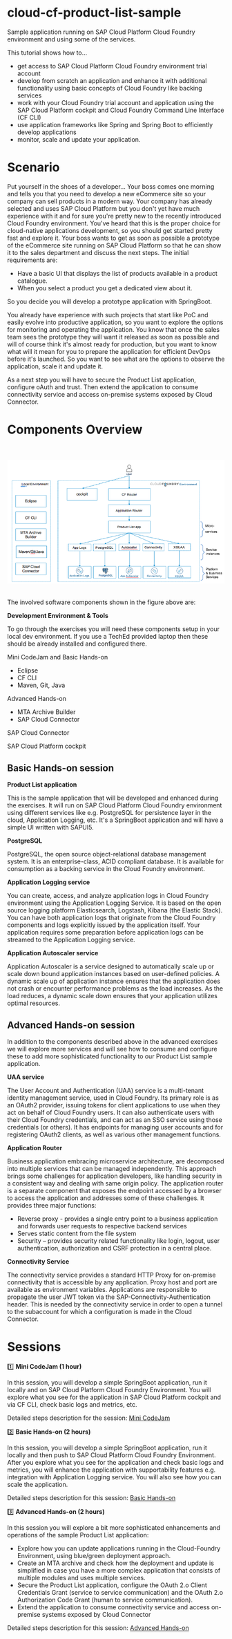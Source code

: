 # cloud-cf-product-list-sample

Sample application running on SAP Cloud Platform Cloud Foundry environment and using some of the services.

This tutorial shows how to...
* get access to SAP Cloud Platform Cloud Foundry environment trial account
* develop from scratch an application and enhance it with additional functionality using basic concepts of Cloud Foundry like backing services
* work with your Cloud Foundry trial account and application using the SAP Cloud Platform cockpit and Cloud Foundry Command Line Interface (CF CLI)
* use application frameworks like Spring and Spring Boot to efficiently develop applications
* monitor, scale and update your application.

# Scenario

Put yourself in the shoes of a developer... Your boss comes one morning and tells you that you need to develop a new eCommerce site so your company can sell products in a modern way. Your company has already selected and uses SAP Cloud Platform but you don't yet have much experience with it and for sure you're pretty new to the recently introduced Cloud Foundry environment. You've heard that this is the proper choice for cloud-native applications development, so you should get started pretty fast and explore it. Your boss wants to get as soon as possible a prototype of the eCommerce site running on SAP Cloud Platform so that he can show it to the sales department and discuss the next steps. The initial requirements are:
* Have a basic UI that displays the list of products available in a product catalogue.
* When you select a product you get a dedicated view about it.

So you decide you will develop a prototype application with SpringBoot.

You already have experience with such projects that start like PoC and easily evolve into productive application, so you want to explore the options for monitoring and operating the application. You know that once the sales team sees the prototype they will want it released as soon as possible and will of course think it's almost ready for production, but you want to know what will it mean for you to prepare the application for efficient DevOps before it's launched. So you want to see what are the options to observe the application, scale it and update it.

As a next step you will have to secure the Product List application, configure oAuth and trust. Then extend the application to consume connectivity service and access on-premise systems exposed by Cloud Connector.

# Components Overview
<br><br>
![Components Overview](/img/overview_components.png?raw=true)
<br><br>

The involved software components shown in the figure above are:

**Development Environment & Tools**

To go through the exercises you will need these components setup in your local dev environment. If you use a TechEd provided laptop then these should be already installed and configured there.

Mini CodeJam and Basic Hands-on
- Eclipse
- CF CLI
- Maven, Git, Java

Advanced Hands-on
- MTA Archive Builder
- SAP Cloud Connector

SAP Cloud Connector

SAP Cloud Platform cockpit


## Basic Hands-on session

**Product List application**

This is the sample application that will be developed and enhanced during the exercises. It will run on SAP Cloud Platform Cloud Foundry environment using different services like e.g. PostgreSQL for persistence layer in the cloud, Application Logging, etc. It's a SpringBoot application and will have a simple UI written with SAPUI5.

**PostgreSQL**

PostgreSQL, the open source object-relational database management system. It is an enterprise-class, ACID compliant database. It is available for consumption as a backing service in the Cloud Foundry environment.

**Application Logging service**

You can create, access, and analyze application logs in  Cloud Foundry environment using the Application Logging Service. It is based on the open source logging platform Elasticsearch, Logstash, Kibana (the Elastic Stack). You can have both application logs that originate from the Cloud Foundry components and logs explicitly issued by the application itself. Your application requires some preparation before application logs can be streamed to the Application Logging service.

**Application Autoscaler service**

Application Autoscaler is a service designed to automatically scale up or scale down bound application instances based on user-defined policies. A dynamic scale up of application instance ensures that the application does not crash or encounter performance problems as the load increases. As the load reduces, a dynamic scale down ensures that your application utilizes optimal resources.

## Advanced Hands-on session

In addition to the components described above in the advanced exercises we will explore more services and will see how to consume and configure these to add more sophisticated functionality to our Product List sample application.

**UAA service**

The User Account and Authentication (UAA) service is a multi-tenant identity management service, used in Cloud Foundry. Its primary role is as an OAuth2 provider, issuing tokens for client applications to use when they act on behalf of Cloud Foundry users. It can also authenticate users with their Cloud Foundry credentials, and can act as an SSO service using those credentials (or others). It has endpoints for managing user accounts and for registering OAuth2 clients, as well as various other management functions.


**Application Router**

Business application embracing microservice architecture, are decomposed into multiple services that can be managed independently. This approach brings some challenges for application developers, like handling security in a consistent way and dealing with same origin policy. The application router is a separate component that exposes the endpoint accessed by a browser to access the application and addresses some of these challenges. It provides three major functions:
- Reverse proxy - provides a single entry point to a business application and forwards user requests to respective backend services
- Serves static content from the file system
- Security – provides security related functionality like login, logout, user authentication, authorization and CSRF protection in a central place.


**Connectivity Service**

The connectivity service provides a standard HTTP Proxy for on-premise connectivity that is accessible by any application. Proxy host and port are available as environment variables. Applications are responsible to propagate the user JWT token via the SAP-Connectivity-Authentication header. This is needed by the connectivity service in order to open a tunnel to the subaccount for which a configuration is made in the Cloud Connector.

# Sessions

:one: **Mini CodeJam (1 hour)**

In this session, you will develop a simple SpringBoot application, run it locally and on SAP Cloud Platform Cloud Foundry Environment. You will explore what you see for the application in SAP Cloud Platform cockpit and via CF CLI, check basic logs and metrics, etc.

Detailed steps description for the session: [Mini CodeJam](/exercises/basic-codeJam)

:two: **Basic Hands-on (2 hours)**

In this session, you will develop a simple SpringBoot application, run it locally and then push to SAP Cloud Platform Cloud Foundry Environment. After you explore what you see for the application and check basic logs and metrics, you will enhance the application with supportability features e.g. integration with Application Logging service. You will also see how you can scale the application.

Detailed steps description for this session: [Basic Hands-on](exercises/basic-hands-on)

:three: **Advanced Hands-on (2 hours)**

In this session you will explore a bit more sophisticated enhancements and operations of the sample Product List application:
* Explore how you can update applications running in the Cloud-Foundry Environment, using blue/green deployment approach.
* Create an MTA archive and check how the deployment and update is simplified in case you have a more complex application that consists of multiple modules and uses multiple services.
* Secure the Product List application, configure the OAuth 2.o Client Credentials Grant (service to service communication) and the OAuth 2.o Authorization Code Grant (human to service communication).
* Extend the application to consume connectivity service and access on-premise systems exposed by Cloud Connector

Detailed steps description for this session: [Advanced Hands-on](exercises/advanced-hands-on)
